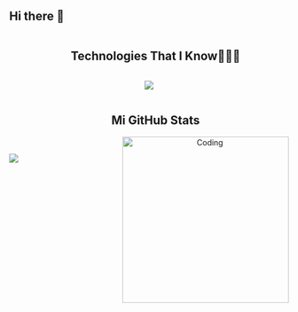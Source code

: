 ## Hi there 👋

<div id="user-content-toc">
  <ul align="center">
    <summary><h2 style="display: inline-block">Technologies That I Know👨🏻‍💻</h2></summary>
  </ul>
</div>
<!--tech stack icons-->
<p align="center">
  <a href="https://skillicons.dev">
    <img src="https://skillicons.dev/icons?i=java,kotlin,nodejs,npm,git,css,vue,firebase,github,html,js,materialui,mongodb,mysql,androidstudio,bash,eclipse,gradle,discord,docker,figma,linux,postman & vscode=14" />
  </a>
</p>
<ul align="center">
  <summary><h2 style="display: inline-block"> Mi GitHub Stats</h2></summary>
  <img align="right" alt="Coding" width="300" src="https://cdn.dribbble.com/users/1277312/screenshots/14733298/media/39b1045e593737587dd60e42c8422d1f.gif" >
  <br>
   </ul>


<p><img align="left" src="https://github-readme-stats.vercel.app/api/top-langs/?username=Franramponi&theme=vue-dark&show_icons=true&hide_border=true&layout=compact" /></p>

<!--
**Franramponi/Franramponi** is a ✨ _special_ ✨ repository because its `README.md` (this file) appears on your GitHub profile.

Here are some ideas to get you started:

- 🔭 I’m currently working on ...
- 🌱 I’m currently learning ...
- 👯 I’m looking to collaborate on ...
- 🤔 I’m looking for help with ...
- 💬 Ask me about ...
- 📫 How to reach me: ...
- 😄 Pronouns: ...
- ⚡ Fun fact: ...
-->
